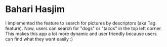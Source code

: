 # Bahari Hasjim
I implemented the feature to search for pictures by descriptors (aka Tag feature). Now, users can search for "dogs" or "tacos" in the top left corner. This makes this app a lot more dynamic and user friendly because users can find what they want easily :)
